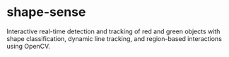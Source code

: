 # shape-sense
 Interactive real-time detection and tracking of red and green objects with shape classification, dynamic line tracking, and region-based interactions using OpenCV.
